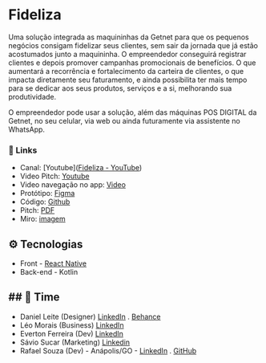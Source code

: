 # Fideliza

Uma solução integrada as maquininhas da Getnet para que os pequenos negócios consigam fidelizar seus clientes, sem sair da jornada que já estão acostumados junto a maquininha. O empreendedor conseguirá registrar clientes e depois promover campanhas promocionais de benefícios. O que aumentará a recorrência e fortalecimento da carteira de clientes, o que impacta diretamente seu faturamento, e ainda possibilita ter mais tempo para se dedicar aos seus produtos, serviços e a si, melhorando sua produtividade.

O empreendedor pode usar a solução, além das máquinas POS DIGITAL da Getnet, no seu celular, via web ou ainda futuramente via assistente no WhatsApp.

### 🔗 Links

- Canal: [Youtube]([Fideliza - YouTube](https://www.youtube.com/channel/UCHwZAhE024bWT-EsHsqX_pw))
- Video Pitch: [Youtube](https://www.youtube.com/watch?v=NQAi_OUKhpg)
- Video navegação no app: [Video](https://www.loom.com/share/90e566b777d240a5943618c0cf7e7c5a)
- Protótipo: [Figma]([Figma](https://www.figma.com/proto/5DgVVpFgIACodRrhqOtjNX/GETNET?node-id=0%3A1))
- Código: [Github](https://github.com/GETNET-Fideliza/fideliza)
- Pitch: [PDF](https://storage.googleapis.com/shawee-production.appspot.com/shawee/projectfiles/9bb091c6-017f-4c94-a807-26e873534b88.pdf)
- Miro:  [imagem](images/miro.png)

## ⚙ Tecnologias

- Front - [React Native](https://reactjs.org/)
- Back-end - Kotlin

## ## 💪 Time

- Daniel Leite (Designer) [LinkedIn](https://www.linkedin.com/in/daniel-leite-aa17b843/) . [Behance](https://www.behance.net/danielrodrigo)
- Léo Morais (Business) [LinkedIn](https://www.linkedin.com/in/leohmoraes/)
- Everton Ferreira (Dev) [LinkedIn](https://www.linkedin.com/in/evertonferreira96/)
- Sávio Sucar (Marketing) [Linkedin](https://www.linkedin.com/in/diagosucar/)
- Rafael Souza (Dev) - Anápolis/GO - [LinkedIn](https://www.linkedin.com/in/rafaelbleidi/) . [GitHub](https://github.com/bleidi)
